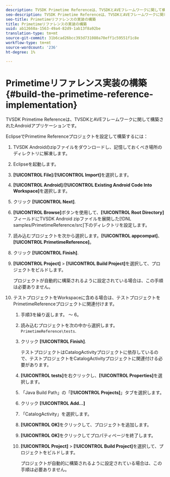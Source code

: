 ```yaml
---
description: TVSDK Primetime Referenceは、TVSDKとAVEフレームワークに関して構築されたAndroidアプリケーションです。
seo-description: TVSDK Primetime Referenceは、TVSDKとAVEフレームワークに関して構築されたAndroidアプリケーションです。
seo-title: Primetimeリファレンスの実装の構築
title: Primetimeリファレンスの実装の構築
uuid: ab12660a-1563-49a4-82d9-1ab13f8a92be
translation-type: tm+mt
source-git-commit: 31b6cad26bcc393d731080a70eff1c59551f1c8e
workflow-type: tm+mt
source-wordcount: '236'
ht-degree: 1%

---
```



# Primetimeリファレンス実装の構築{#build-the-primetime-reference-implementation}

TVSDK Primetime Referenceは、TVSDKとAVEフレームワークに関して構築されたAndroidアプリケーションです。

EclipseでPrimetime Referenceプロジェクトを設定して構築するには：

1. TVSDK Androidのzipファイルをダウンロードし、記憶しておくべき場所のディレクトリに解凍します。
1. Eclipseを起動します。
1. **[!UICONTROL File]**/**[!UICONTROL Import]**&#x200B;を選択します。
1. **[!UICONTROL Android]**/**[!UICONTROL Existing Android Code Into Workspace]**&#x200B;を選択します。
1. クリック **[!UICONTROL Next]**.
1. **[!UICONTROL Browse]**&#x200B;ボタンを使用して、**[!UICONTROL Root Directory]**&#x200B;フィールドにTVSDK Android zipファイルを展開した[!DNL samples/PrimetimeReference/src]下のディレクトリを設定します。
1. 読み込むプロジェクトを次から選択します。**[!UICONTROL appcompat]**、**[!UICONTROL PrimetimeReference]**。
1. クリック **[!UICONTROL Finish]**.
1. **[!UICONTROL Project]** > **[!UICONTROL Build Project]**&#x200B;を選択して、プロジェクトをビルドします。

   プロジェクトが自動的に構築されるように設定されている場合は、この手順は必要ありません。
1. テストプロジェクトをWorkspaceに含める場合は、テストプロジェクトをPrimetimeReferenceプロジェクトに関連付けます。
   1. 手順3を繰り返します。 ～ 6。
   1. 読み込むプロジェクトを次の中から選択します。`PrimetimeReference\tests`.
   1. クリック **[!UICONTROL Finish]**.

      テストプロジェクトはCatalogActivityプロジェクトに依存しているので、テストプロジェクトをCatalogActivityプロジェクトに関連付ける必要があります。
   1. **[!UICONTROL tests]**&#x200B;を右クリックし、**[!UICONTROL Properties]**&#x200B;を選択します。
   1. 「Java Build Path」の「**[!UICONTROL Projects]**」タブを選択します。
   1. クリック **[!UICONTROL Add...]**
   1. 「CatalogActivity」を選択します。
   1. **[!UICONTROL OK]**&#x200B;をクリックして、プロジェクトを追加します。
   1. **[!UICONTROL OK]**&#x200B;をクリックしてプロパティページを終了します。
   1. **[!UICONTROL Project]** > **[!UICONTROL Build Project]**&#x200B;を選択して、プロジェクトをビルドします。

      プロジェクトが自動的に構築されるように設定されている場合は、この手順は必要ありません。
